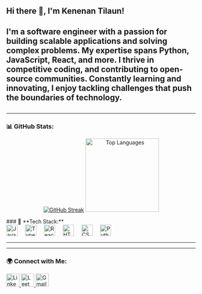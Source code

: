 ## Hi there 👋, I'm Kenenan Tilaun!

I'm a software engineer with a passion for building scalable applications and solving complex problems. My expertise spans Python, JavaScript, React, and more. I thrive in competitive coding, and contributing to open-source communities. Constantly learning and innovating, I enjoy tackling challenges that push the boundaries of technology.
---
##
---

### 📊 **GitHub Stats:**
<div align="center">
 
[![GitHub Streak](https://github-readme-streak-stats-amber-nu.vercel.app?user=KeniKT&theme=transparent)](https://git.io/streak-stats)
  <img src="https://github-readme-stats.vercel.app/api/top-langs?username=keniKT&layout=compact&langs_count=5&theme=transparent" height="195" alt="Top Languages" />
</div>
### 🚀 **Tech Stack:**
<div align="left">
  <img src="https://cdn.jsdelivr.net/gh/devicons/devicon/icons/javascript/javascript-original.svg" height="30" alt="JavaScript" />
  <img width="12" />
  <img src="https://cdn.jsdelivr.net/gh/devicons/devicon/icons/typescript/typescript-original.svg" height="30" alt="TypeScript" />
  <img width="12" />
  <img src="https://cdn.jsdelivr.net/gh/devicons/devicon/icons/react/react-original.svg" height="30" alt="React" />
  <img width="12" />
  <img src="https://cdn.jsdelivr.net/gh/devicons/devicon/icons/html5/html5-original.svg" height="30" alt="HTML5" />
  <img width="12" />
  <img src="https://cdn.jsdelivr.net/gh/devicons/devicon/icons/css3/css3-original.svg" height="30" alt="CSS3" />
  <img width="12" />
  <img src="https://cdn.jsdelivr.net/gh/devicons/devicon/icons/python/python-original.svg" height="30" alt="Python" />
</div>

---

---
### 🌍 **Connect with Me:**
<div align="left">
  <a href="https://www.linkedin.com/in/kenean/" target="_blank">
    <img src="https://img.shields.io/static/v1?message=LinkedIn&logo=linkedin&label=&color=0077B5&logoColor=white&labelColor=&style=for-the-badge" height="35" alt="LinkedIn" />
  </a>
  <a href="https://leetcode.com/u/keniKT/" target="_blank">
    <img src="https://img.shields.io/static/v1?message=LeetCode&logo=leetcode&label=&color=FFA116&logoColor=white&labelColor=&style=for-the-badge" height="35" alt="LeetCode" />
  </a>
  <a href="mailto:keni232127@gmail.com">
    <img src="https://img.shields.io/static/v1?message=Gmail&logo=gmail&label=&color=D14836&logoColor=white&labelColor=&style=for-the-badge" height="35" alt="Gmail" />
  </a>
</div>
